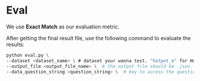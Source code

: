 # Eval

We use **Exact Match** as our evaluation metric.

After getting the final result file, use the following command to evaluate the results:

```sh
python eval.py \  
--dataset <dataset_name> \ # dataset your wanna test. "hotpot_e" for HotpotQA, "fever", "qald", "creak", "webqsp", "zeroshotre".
--output_file <output_file_name> \  # the output file should be .json.
--data_question_string <question_string> \  # key to access the question in the output file.
```
